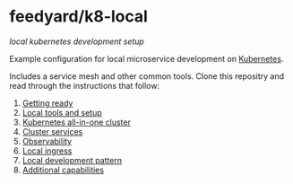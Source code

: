 # feedyard/k8-local

_local kubernetes development setup_  

Example configuration for local microservice development on [Kubernetes](https://kubernetes.io).  

Includes a service mesh and other common tools. Clone this repositry and read through the instructions that follow: 

1. [Getting ready](doc/getting_ready.md)
1. [Local tools and setup](doc/tools.md)
1. [Kubernetes all-in-one cluster](doc/kubernetes.md)
1. [Cluster services](doc/services.md)
1. [Observability](doc/observability.md)
1. [Local ingress](doc/ingress.md)
1. [Local development pattern](doc/example.md)
1. [Additional capabilities](additional.md)

